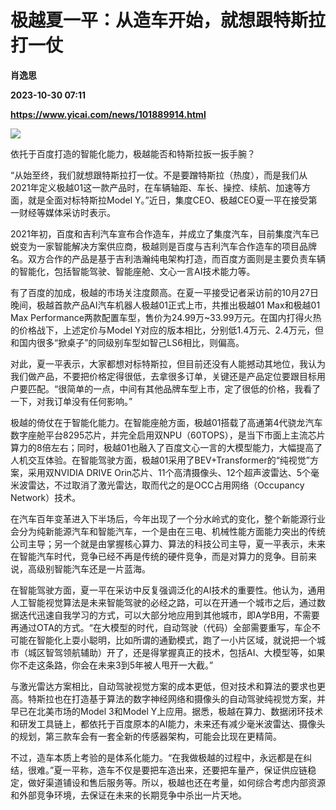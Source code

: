 # 极越夏一平：从造车开始，就想跟特斯拉打一仗
**肖逸思**

**2023-10-30 07:11**

**https://www.yicai.com/news/101889914.html**

![](https://imgcdn.yicai.com/uppics/slides/2023/10/119b3f7e0bd98ad408c8be3ec32cd49b.jpg)

依托于百度打造的智能化能力，极越能否和特斯拉扳一扳手腕？

“从始至终，我们就想跟特斯拉打一仗。不是要蹭特斯拉（热度），而是我们从2021年定义极越01这一款产品时，在车辆轴距、车长、操控、续航、加速等方面，就是全面对标特斯拉Model Y。”近日，集度CEO、极越CEO夏一平在接受第一财经等媒体采访时表示。

2021年初，百度和吉利汽车宣布合作造车，并成立了集度汽车，目前集度汽车已蜕变为一家智能解决方案供应商，极越则是百度与吉利汽车合作造车的项目品牌名。双方合作的产品是基于吉利浩瀚纯电架构打造，而百度方面则是主要负责车辆的智能化，包括智能驾驶、智能座舱、文心一言AI技术能力等。

有了百度的加成，极越的市场关注度颇高。在夏一平接受记者采访前的10月27日晚间，极越首款产品AI汽车机器人极越01正式上市，共推出极越01 Max和极越01 Max Performance两款配置车型，售价为24.99万~33.99万元。在国内打得火热的价格战下，上述定价与Model Y对应的版本相比，分别低1.4万元、2.4万元，但和国内很多“掀桌子”的同级别车型如智己LS6相比，则偏高。

对此，夏一平表示，大家都想对标特斯拉，但目前还没有人能撼动其地位，我认为我们做产品，不要把价格定得很低，去拿很多订单，关键还是产品定位要跟目标用户要匹配。“很简单的一点，中间有其他品牌车型上市，定了很低的价格，我看了一下，对我订单没有任何影响。”

极越的倚仗在于智能化能力。在智能座舱方面，极越01搭载了高通第4代骁龙汽车数字座舱平台8295芯片，并完全启用双NPU（60TOPS），是当下市面上主流芯片算力的8倍左右；同时，极越01也融入了百度文心一言的大模型能力，大幅提高了人机交互体验。在智能驾驶方面，极越01采用了BEV+Transformer的“纯视觉”方案，采用双NVIDIA DRIVE Orin芯片、11个高清摄像头、12个超声波雷达、5个毫米波雷达，不过取消了激光雷达，取而代之的是OCC占用网络（Occupancy Network）技术。

在汽车百年变革进入下半场后，今年出现了一个分水岭式的变化，整个新能源行业会分为纯新能源汽车和智能汽车，一个是由在三电、机械性能方面能力突出的传统公司主导；另一个就是由掌握核心算力、算法的科技公司主导，夏一平表示，未来在智能汽车时代，竞争已经不再是传统的硬件竞争，而是对算力的竞争。目前来说，高级别智能汽车还是一片蓝海。

在智能驾驶方面，夏一平在采访中反复强调泛化的AI技术的重要性。他认为，通用人工智能视觉算法是未来智能驾驶的必经之路，可以在开通一个城市之后，通过数据迭代迅速自我学习的方式，可以大部分地应用到其他城市，即A学B用，不需要再通过OTA的方式。“在大模型的时代，自动驾驶（代码）全部需要重写，车企不可能在智能化上耍小聪明，比如所谓的通勤模式，跑了一小片区域，就说把一个城市（城区智驾领航辅助）开了，还是得掌握真正的技术，包括AI、大模型等，如果你不走这条路，你会在未来3到5年被人甩开一大截。”

与激光雷达方案相比，自动驾驶视觉方案的成本更低，但对技术和算法的要求也更高。特斯拉也在打造基于算法的数字神经网络和摄像头的自动驾驶纯视觉方案，并早已在北美市场的Model 3和Model Y上应用。据悉，极越在算力、数据闭环技术和研发工具链上，都依托于百度原本的AI能力，未来还有减少毫米波雷达、摄像头的规划，第三款车会有一套全新的传感器架构，可能会比现在更精简。

不过，造车本质上考验的是体系化能力。“在我做极越的过程中，永远都是在纠结，很难。”夏一平称，造车不仅是要把车造出来，还要把车量产，保证供应链稳定，做好渠道铺设和售后服务等。所以，极越也还在考量，如何综合考虑内部资源和外部竞争环境，去保证在未来的长期竞争中杀出一片天地。